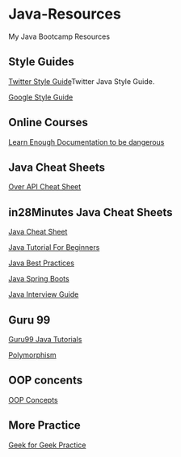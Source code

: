 # Java-Resources
My Java Bootcamp Resources

## Style Guides
[Twitter Style Guide](https://github.com/twitter/commons/blob/master/src/java/com/twitter/common/styleguide.md)Twitter Java Style Guide.

[Google Style Guide](https://google.github.io/styleguide/javaguide.html)

## Online Courses
[Learn Enough Documentation to be dangerous](https://www.learnenough.com/courses)


## Java Cheat Sheets
[Over API Cheat Sheet](http://overapi.com/java)

## in28Minutes Java Cheat Sheets
[Java Cheat Sheet](https://github.com/in28minutes/java-cheat-sheet)

[Java Tutorial For Beginners](https://github.com/in28minutes/java-tutorial-for-beginners)

[Java Best Practices](https://github.com/in28minutes/java-best-practices)

[Java Spring Boots](https://github.com/in28minutes/SpringBootForBeginners)

[Java Interview Guide](https://github.com/in28minutes/interview-guide)

## Guru 99
[Guru99 Java Tutorials](https://www.guru99.com/java-tutorial.html)

[Polymorphism](https://www.guru99.com/java-inheritance-polymorphism.html)

## OOP concents
[OOP Concepts](https://beginnersbook.com/2013/04/oops-concepts/)

## More Practice
[Geek for Geek Practice](https://practice.geeksforgeeks.org/tracks/java/OOP/#problems)

